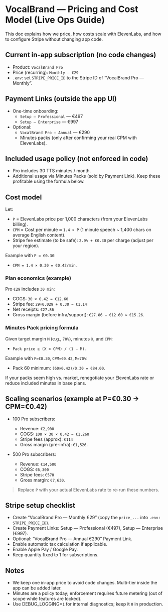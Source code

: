 # VocalBrand — Pricing and Cost Model (Live Ops Guide)

This doc explains how we price, how costs scale with ElevenLabs, and how to configure Stripe without changing app code.

## Current in-app subscription (no code changes)

- Product: `VocalBrand Pro`
- Price (recurring): `Monthly — €29`
- `.env`: set `STRIPE_PRICE_ID` to the Stripe ID of “VocalBrand Pro — Monthly”.

## Payment Links (outside the app UI)

- One-time onboarding:
  - `Setup — Professional` — €497
  - `Setup — Enterprise` — €997
- Optional:
  - `VocalBrand Pro — Annual` — €290
  - Minutes packs (only after confirming your real CPM with ElevenLabs).

## Included usage policy (not enforced in code)

- Pro includes 30 TTS minutes / month.
- Additional usage via Minutes Packs (sold by Payment Link). Keep these profitable using the formula below.

## Cost model

Let:
- `P` = ElevenLabs price per 1,000 characters (from your ElevenLabs billing).
- `CPM` = Cost per minute ≈ `1.4 × P` (1 minute speech ~ 1,400 chars on average English content).
- Stripe fee estimate (to be safe): `2.9% + €0.30` per charge (adjust per your region).

Example with `P = €0.30`:
- `CPM = 1.4 × 0.30 = €0.42/min`.

### Plan economics (example)

Pro `€29` includes `30 min`:
- COGS: `30 × 0.42 = €12.60`
- Stripe fee: `29×0.029 + 0.30 ≈ €1.14`
- Net receipts: `€27.86`
- Gross margin (before infra/support): `€27.86 − €12.60 ≈ €15.26`.

### Minutes Pack pricing formula

Given target margin `M` (e.g., `70%`), minutes `X`, and `CPM`:
- `Pack price ≥ (X × CPM) / (1 − M)`.

Example with `P=€0.30`, `CPM=€0.42`, `M=70%`:
- Pack 60 minimum: `(60×0.42)/0.30 = €84.00`.

If your packs seem high vs. market, renegotiate your ElevenLabs rate or reduce included minutes in base plans.

## Scaling scenarios (example at P=€0.30 → CPM=€0.42)

- 100 Pro subscribers:
  - Revenue: `€2,900`
  - COGS: `100 × 30 × 0.42 = €1,260`
  - Stripe fees (approx): `€114`
  - Gross margin (pre-infra): `€1,526`.

- 500 Pro subscribers:
  - Revenue: `€14,500`
  - COGS: `€6,300`
  - Stripe fees: `€570`
  - Gross margin: `€7,630`.

> Replace `P` with your actual ElevenLabs rate to re-run these numbers.

## Stripe setup checklist

- Create “VocalBrand Pro — Monthly €29” (copy the `price_...` into `.env: STRIPE_PRICE_ID`).
- Create Payment Links: Setup — Professional (€497), Setup — Enterprise (€997).
- Optional: “VocalBrand Pro — Annual €290” Payment Link.
- Enable automatic tax calculation if applicable.
- Enable Apple Pay / Google Pay.
- Keep quantity fixed to 1 for subscriptions.

## Notes

- We keep one in-app price to avoid code changes. Multi-tier inside the app can be added later.
- Minutes are a policy today; enforcement requires future metering (out of scope while features are locked).
- Use DEBUG_LOGGING=`1` for internal diagnostics; keep it `0` in production.
